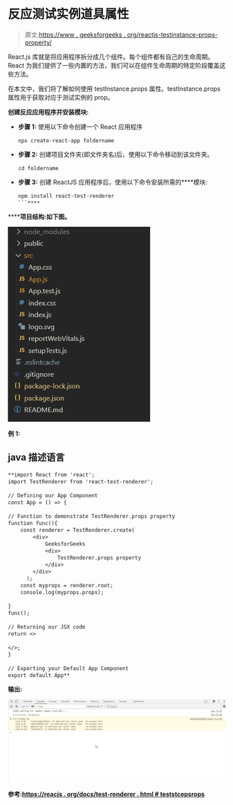 # 反应测试实例道具属性

> 原文:[https://www . geeksforgeeks . org/reactjs-testinstance-props-property/](https://www.geeksforgeeks.org/reactjs-testinstance-props-property/)

React.js 库就是将应用程序拆分成几个组件。每个组件都有自己的生命周期。React 为我们提供了一些内置的方法，我们可以在组件生命周期的特定阶段覆盖这些方法。

在本文中，我们将了解如何使用 testInstance.props 属性。testInstance.props 属性用于获取对应于测试实例的 prop。

**创建反应应用程序并安装模块:**

*   **步骤 1:** 使用以下命令创建一个 React 应用程序

    ```
    npx create-react-app foldername
    ```

*   **步骤 2:** 创建项目文件夹(即文件夹名)后，使用以下命令移动到该文件夹。

    ```
    cd foldername
    ```

*   **步骤 3:** 创建 ReactJS 应用程序后，使用以下命令安装所需的****模块:

    ```
    npm install react-test-renderer
    ```**** 

******项目结构:**如下图。****

****![](img/f04ae0d8b722a9fff0bd9bd138b29c23.png)****

******例 1:******

## ****java 描述语言****

```
**import React from 'react';
import TestRenderer from 'react-test-renderer';

// Defining our App Component
const App = () => {

// Function to demonstrate TestRenderer.props property
function func(){
    const renderer = TestRenderer.create(
        <div>
            GeeksforGeeks
            <div>
                TestRenderer.props property
            </div>
        </div>
      );
    const myprops = renderer.root;
    console.log(myprops.props);

}
func();

// Returning our JSX code
return <>

</>;
}

// Exporting your Default App Component
export default App**
```

******输出:******

****![](img/d55a3daf7aee75acf16779e78a8bb336.png)****

******参考:**[https://reacjs . org/docs/test-renderer . html # teststcepsrops](https://reactjs.org/docs/test-renderer.html#testinstanceprops)****